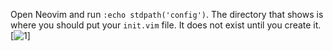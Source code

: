 Open Neovim and run `:echo stdpath('config')`. The directory that shows is where you should put your `init.vim` file. It does not exist until you create it. [![1](https://github.com/neovim/neovim/issues/16024)]
